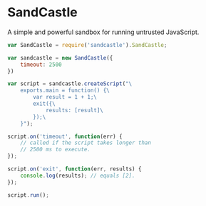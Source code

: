 SandCastle
==========

A simple and powerful sandbox for running untrusted JavaScript.

```javascript
var SandCastle = require('sandcastle').SandCastle;

var sandcastle = new SandCastle({
    timeout: 2500
})

var script = sandcastle.createScript("\
    exports.main = function() {\
        var result = 1 + 1;\
        exit({\
            results: [result]\
        });\
    }");

script.on('timeout', function(err) {
    // called if the script takes longer than
    // 2500 ms to execute. 
});

script.on('exit', function(err, results) {
    console.log(results); // equals [2].
});

script.run();
```
